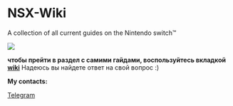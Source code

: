 # NSX-Wiki
A collection of all current guides on the Nintendo switch™️


![](https://i.imgur.com/G7VItmh.png)

**чтобы прейти в раздел с самими гайдами, воспользуйтесь вкладкой **[wiki](https://github.com/k1gs/NSX-Wiki-/wiki)****
Надеюсь вы найдете ответ на свой вопрос :)


**My contacts:**


[Telegram](https://t.me/k1gsss)
